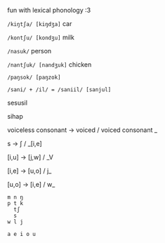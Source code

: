 fun with lexical phonology :3

`/kiŋtʃa/ [kiŋdʒa]` car

`/kontʃu/ [kondʒu]` milk

`/nasuk/` person

`/nantʃuk/ [nandʒuk]` chicken

`/paŋsok/ [paŋzok]`

`/sani/ + /il/ = /saniil/ [sanjul]`

sesusil

sihap

voiceless consonant → voiced / voiced consonant _

s → ʃ / _\[i,e]

\[i,u] → \[j,w] / _V

\[i,e] → \[u,o] / j_

\[u,o] → \[i,e] / w_

```
m n ŋ
p t k
  tʃ
  s
w l j

a e i o u
```
